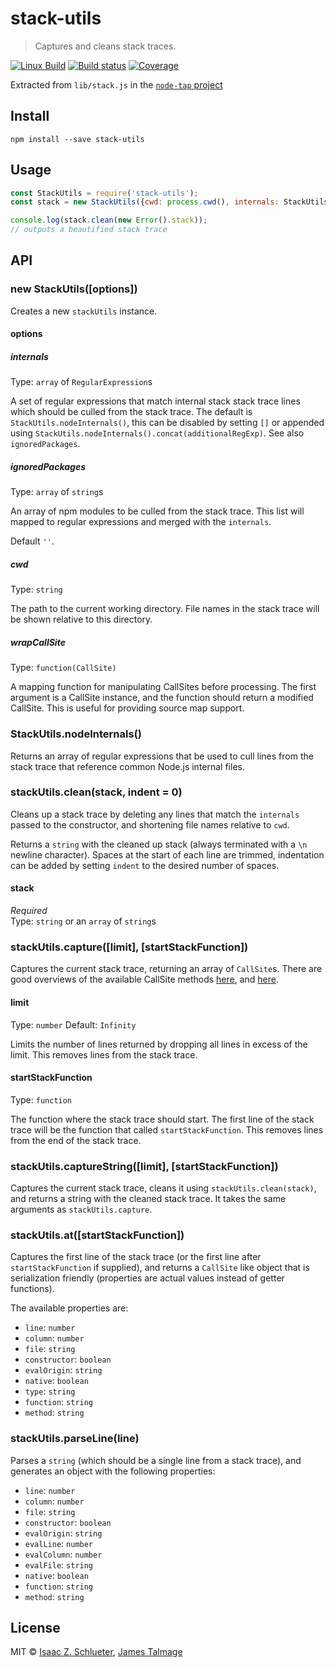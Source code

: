 # stack-utils

> Captures and cleans stack traces.

[![Linux Build](https://travis-ci.org/tapjs/stack-utils.svg?branch=master)](https://travis-ci.org/tapjs/stack-utils) [![Build status](https://ci.appveyor.com/api/projects/status/fb9i157knoixe3iq/branch/master?svg=true)](https://ci.appveyor.com/project/jamestalmage/stack-utils-oiw96/branch/master)  [![Coverage](https://coveralls.io/repos/tapjs/stack-utils/badge.svg?branch=master&service=github)](https://coveralls.io/github/tapjs/stack-utils?branch=master)

Extracted from `lib/stack.js` in the [`node-tap` project](https://github.com/tapjs/node-tap)

## Install

```
npm install --save stack-utils
```

## Usage

```js
const StackUtils = require('stack-utils');
const stack = new StackUtils({cwd: process.cwd(), internals: StackUtils.nodeInternals()});

console.log(stack.clean(new Error().stack));
// outputs a beautified stack trace
```

## API

### new StackUtils([options])

Creates a new `stackUtils` instance.

#### options

##### internals

Type: `array` of `RegularExpression`s  

A set of regular expressions that match internal stack stack trace lines which should be culled from the stack trace.
The default is `StackUtils.nodeInternals()`, this can be disabled by setting `[]` or appended using
`StackUtils.nodeInternals().concat(additionalRegExp)`.  See also `ignoredPackages`.

##### ignoredPackages

Type: `array` of `string`s

An array of npm modules to be culled from the stack trace.  This list will mapped to regular
expressions and merged with the `internals`.

Default `''`.

##### cwd

Type: `string`

The path to the current working directory. File names in the stack trace will be shown relative to this directory.

##### wrapCallSite

Type: `function(CallSite)`

A mapping function for manipulating CallSites before processing. The first argument is a CallSite instance, and the function should return a modified CallSite. This is useful for providing source map support.

### StackUtils.nodeInternals()

Returns an array of regular expressions that be used to cull lines from the stack trace that reference common Node.js internal files.

### stackUtils.clean(stack, indent = 0)

Cleans up a stack trace by deleting any lines that match the `internals` passed to the constructor, and shortening file names relative to `cwd`.

Returns a `string` with the cleaned up stack (always terminated with a `\n` newline character).
Spaces at the start of each line are trimmed, indentation can be added by setting `indent` to the desired number of spaces.

#### stack

*Required*  
Type: `string` or an `array` of `string`s

### stackUtils.capture([limit], [startStackFunction])

Captures the current stack trace, returning an array of `CallSite`s. There are good overviews of the available CallSite methods [here](https://github.com/v8/v8/wiki/Stack%20Trace%20API#customizing-stack-traces), and [here](https://github.com/sindresorhus/callsites#api).

#### limit

Type: `number`
Default: `Infinity`

Limits the number of lines returned by dropping all lines in excess of the limit. This removes lines from the stack trace.

#### startStackFunction

Type: `function`

The function where the stack trace should start. The first line of the stack trace will be the function that called `startStackFunction`. This removes lines from the end of the stack trace.

### stackUtils.captureString([limit], [startStackFunction])

Captures the current stack trace, cleans it using `stackUtils.clean(stack)`, and returns a string with the cleaned stack trace. It takes the same arguments as `stackUtils.capture`.

### stackUtils.at([startStackFunction])

Captures the first line of the stack trace (or the first line after `startStackFunction` if supplied), and returns a `CallSite` like object that is serialization friendly (properties are actual values instead of getter functions).

The available properties are:

- `line`: `number`
- `column`: `number`
- `file`: `string`
- `constructor`: `boolean`
- `evalOrigin`: `string`
- `native`: `boolean`
- `type`: `string`
- `function`: `string`
- `method`: `string`

### stackUtils.parseLine(line)

Parses a `string` (which should be a single line from a stack trace), and generates an object with the following properties:

- `line`: `number`
- `column`: `number`
- `file`: `string`
- `constructor`: `boolean`
- `evalOrigin`: `string`
- `evalLine`: `number`
- `evalColumn`: `number`
- `evalFile`: `string`
- `native`: `boolean`
- `function`: `string`
- `method`: `string`

## License

MIT © [Isaac Z. Schlueter](http://github.com/isaacs), [James Talmage](http://github.com/jamestalmage)

